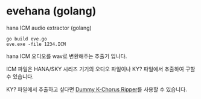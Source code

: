 # evehana (golang)
hana ICM audio extractor (golang)
<pre><code>go build eve.go
eve.exe -file 1234.ICM
</code></pre>
hana ICM 오디오를 wav로 변환해주는 추출기 입니다. 

ICM 파일은 HANA/SKY 시리즈 기기의 오디오 파일이나 KY? 파일에서 추출하여 구할 수 있습니다. 

KY? 파일에서 추출하고 싶다면 [Dummy K-Chorus Ripper](https://github.com/ccvv804/dkcr)를 사용할 수 있습니다.
